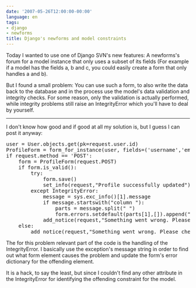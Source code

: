 ```yaml
---
date: '2007-05-26T12:00:00-00:00'
language: en
tags:
- django
- newforms
title: Django's newforms and model constraints
---
```



Today I wanted to use one of Django SVN's new features: A newforms's forum for a model instance that only uses a subset of its fields (For example if a model has the fields a, b and c, you could easily create a form that only handles a and b). 

But I found a small problem: You can use such a form, to also write the data back to the database and in the process use the model's data validation and integrity checks. For some reason, only the validation is actually performed, while integrity problems still raise an IntegrityError which you'll have to deal by yourself. 



-------------------------------



I don't know how good and if good at all my solution is, but I guess I can post it anyway:

<pre class="code python">
user = User.objects.get(pk=request.user.id)
ProfileForm = form_for_instance(user, fields=('username','email',))
if request.method == 'POST':
	form = ProfileForm(request.POST)
	if form.is_valid():
		try:
			form.save()
			set_info(request,"Profile successfully updated")
		except IntegrityError:
			message = sys.exc_info()[1].message
			if message.startswith("column "):
				parts = message.split(" ")
				form.errors.setdefault(parts[1],[]).append(" ".join(parts[1:]))
			add_notice(request,"Something went wrong. Please check the marked info for details")
	else:
		add_notice(request,"Something went wrong. Please check the marked info for details")</pre>
		
		
The for this problem relevant part of the code is the handling of the IntegrityError. I basically use the exception's message string in order to find out what form element causes the problem and update the form's error dictionary for the offending element.

It is a hack, to say the least, but since I couldn't find any other attribute in the IntegrityError for identifying the offending constraint for the model.
